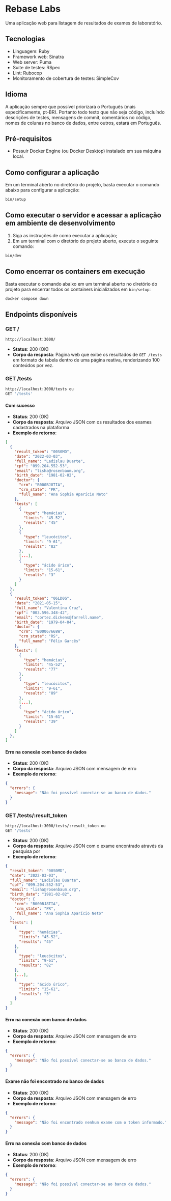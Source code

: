 # Rebase Labs

Uma aplicação web para listagem de resultados de exames de laboratório.

## Tecnologias

- Linguagem: Ruby
- Framework web: Sinatra
- Web server: Puma
- Suite de testes: RSpec
- Lint: Rubocop
- Monitoramento de cobertura de testes: SimpleCov

## Idioma
A aplicação sempre que possível priorizará o Português (mais especificamente, pt-BR). Portanto todo texto que não seja código, incluíndo descrições de testes, mensagens de commit, comentários no código, nomes de colunas no banco de dados, entre outros, estará em Português. 

## Pré-requisitos
- Possuir Docker Engine (ou Docker Desktop) instalado em sua máquina local.

## Como configurar a aplicação

Em um terminal aberto no diretório do projeto, basta executar o comando abaixo para configurar a aplicação:

```bash
bin/setup
```

## Como executar o servidor e acessar a aplicação em ambiente de desenvolvimento
1. Siga as instruções de como executar a aplicação;
2. Em um terminal com o diretório do projeto aberto, execute o seguinte comando: 
```bash
bin/dev
```

## Como encerrar os containers em execução

Basta executar o comando abaixo em um terminal aberto no diretório do projeto para encerrar todos os containers inicializados em `bin/setup`:

```bash
docker compose down
```
## Endpoints disponíveis

### GET /
```bash
http://localhost:3000/
```
- **Status**: 200 (OK)
- **Corpo da resposta**: Página web que exibe os resultados de `GET /tests` em formato de tabela dentro de uma página reativa, renderizando 100 conteúdos por vez.

### GET /tests
```bash
http://localhost:3000/tests ou
GET '/tests'
```
#### Com sucesso
- **Status**: 200 (OK)
- **Corpo da resposta**: Arquivo JSON com os resultados dos exames cadastrados na plataforma
- **Exemplo de retorno**:

```json
[
  {
    "result_token": "00S0MD",
    "date": "2022-03-03",
    "full_name": "Ladislau Duarte",
    "cpf": "099.204.552-53",
    "email": "lisha@rosenbaum.org",
    "birth_date": "1981-02-02",
    "doctor": {
      "crm": "B000BJ8TIA",
      "crm_state": "PR",
      "full_name": "Ana Sophia Aparício Neto"
    },
    "tests": [
      {
        "type": "hemácias",
        "limits": "45-52",
        "results": "45"
      },
      {
        "type": "leucócitos",
        "limits": "9-61",
        "results": "82"
      },
      [...],
      {
        "type": "ácido úrico",
        "limits": "15-61",
        "results": "3"
      }
    ]
  },
  {
    "result_token": "06LD0G",
    "date": "2021-05-15",
    "full_name": "Valentina Cruz",
    "cpf": "003.596.348-42",
    "email": "cortez.dickens@farrell.name",
    "birth_date": "1979-04-04",
    "doctor": {
      "crm": "B00067668W",
      "crm_state": "RS",
      "full_name": "Félix Garcês"
    },
    "tests": [
      {
        "type": "hemácias",
        "limits": "45-52",
        "results": "77"
      },
      {
        "type": "leucócitos",
        "limits": "9-61",
        "results": "89"
      },
      [...],
      {
        "type": "ácido úrico",
        "limits": "15-61",
        "results": "39"
      }
    ]
  },
]
```
#### Erro na conexão com banco de dados
- **Status**: 200 (OK)
- **Corpo da resposta**: Arquivo JSON com mensagem de erro
- **Exemplo de retorno**:
```json
{
  "errors": {
    "message": "Não foi possível conectar-se ao banco de dados."
  }
}
```

### GET /tests/:result_token
```bash
http://localhost:3000/tests/:result_token ou
GET '/tests'
```
- **Status**: 200 (OK)
- **Corpo da resposta**: Arquivo JSON com o exame encontrado através da pesquisa por 
- **Exemplo de retorno**:

```json
{
  "result_token": "00S0MD",
  "date": "2022-03-03",
  "full_name": "Ladislau Duarte",
  "cpf": "099.204.552-53",
  "email": "lisha@rosenbaum.org",
  "birth_date": "1981-02-02",
  "doctor": {
    "crm": "B000BJ8TIA",
    "crm_state": "PR",
    "full_name": "Ana Sophia Aparício Neto"
  },
  "tests": [
    {
      "type": "hemácias",
      "limits": "45-52",
      "results": "45"
    },
    {
      "type": "leucócitos",
      "limits": "9-61",
      "results": "82"
    },
    [...],
    {
      "type": "ácido úrico",
      "limits": "15-61",
      "results": "3"
    }
  ]
}
```
#### Erro na conexão com banco de dados
- **Status**: 200 (OK)
- **Corpo da resposta**: Arquivo JSON com mensagem de erro
- **Exemplo de retorno**:
```json
{
  "errors": {
    "message": "Não foi possível conectar-se ao banco de dados."
  }
}
```
#### Exame não foi encontrado no banco de dados
- **Status**: 200 (OK)
- **Corpo da resposta**: Arquivo JSON com mensagem de erro
- **Exemplo de retorno**:
```json
{
  "errors": {
    "message": "Não foi encontrado nenhum exame com o token informado."
  }
}
```

#### Erro na conexão com banco de dados
- **Status**: 200 (OK)
- **Corpo da resposta**: Arquivo JSON com mensagem de erro
- **Exemplo de retorno**:
```json
{
  "errors": {
    "message": "Não foi possível conectar-se ao banco de dados."
  }
}
```
